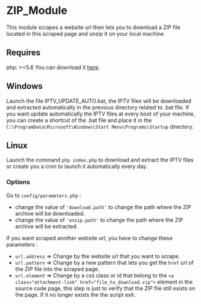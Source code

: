 # ZIP_Module
This module scrapes a website url then lets you to download a ZIP file located in this scraped page and unzip it on your local machine

## Requires
php: >=5.6
You can download it [here](https://www.php.net/downloads.php).

## Windows
Launch the file IPTV_UPDATE_AUTO.bat, the IPTV files will be downloaded and extracted automatically in the previous directory related to .bat file.
If you want update automatically the IPTV files at every boot of your machine, you can create a shortcut of the .bat file and place it in the `C:\ProgramData\Microsoft\Windows\Start Menu\Programs\Startup` directory.

## Linux
Launch the command `php index.php` to download and extract the IPTV files or create you a cron to launch it automatically every day. 

### Options
Go to `config/parameters.php` : 

- change the value of `'download.path'` to change the path where the ZIP archive will be downloaded.
- change the value of `'unzip.path'` to change the path where the ZIP archive will be extracted. 

If you want scraped another website url, you have to change these parameters :

- `url.address` => Change by the website url that you want to scrape.
- `url.pattern` => Change by a new pattern that lets you get the `href` url of the ZIP file into the scraped page.
- `url.element` => Change by a css class or id that belong to the `<a class="attachment-link" href="file_to_download.zip">` element in the source code page, this  step is just to verify that the ZIP file still exists on the page. If it no longer exists the the script exit.
